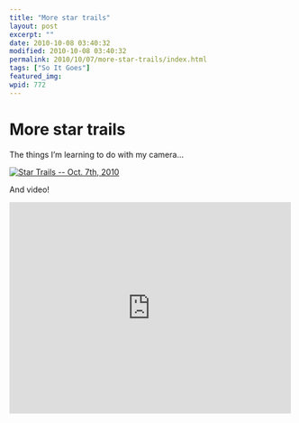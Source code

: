 ```yaml
---
title: "More star trails"
layout: post
excerpt: ""
date: 2010-10-08 03:40:32
modified: 2010-10-08 03:40:32
permalink: 2010/10/07/more-star-trails/index.html
tags: ["So It Goes"]
featured_img: 
wpid: 772
---
```


# More star trails

The things I’m learning to do with my camera…

[![Star Trails -- Oct. 7th, 2010](http://farm5.static.flickr.com/4092/5061620548_2d4c8157a1.jpg)](http://www.flickr.com/photos/pj/5061620548/ "Star Trails -- Oct. 7th, 2010 by Patrick Johanneson, on Flickr")

And video!

<iframe allow="autoplay; fullscreen; picture-in-picture" allowfullscreen="" frameborder="0" height="375" loading="lazy" src="https://player.vimeo.com/video/15650929?h=df9b26cca5&dnt=1&app_id=122963" title="Untitled" width="500"></iframe>